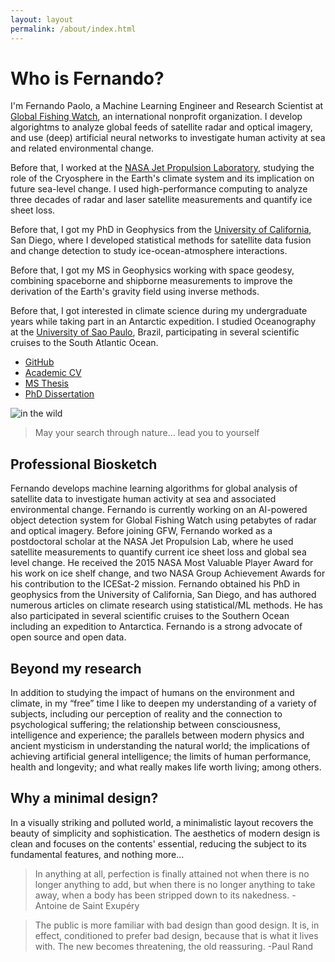 ```yaml
---
layout: layout
permalink: /about/index.html
---
```


# Who is Fernando?

I'm Fernando Paolo, a Machine Learning Engineer and Research Scientist at [Global Fishing Watch](https://globalfishingwatch.org/), an international nonprofit organization. I develop algorightms to analyze global feeds of satellite radar and optical imagery, and use (deep) artificial neural networks to investigate human activity at sea and related environmental change.

Before that, I worked at the [NASA Jet Propulsion Laboratory](https://www.jpl.nasa.gov/), studying the role of the Cryosphere in the Earth's climate system and its implication on future sea-level change. I used high-performance computing to analyze three decades of radar and laser satellite measurements and quantify ice sheet loss.

Before that, I got my PhD in Geophysics from the [University of California](https://scripps.ucsd.edu/), San Diego, where I developed statistical methods for satellite data fusion and change detection to study ice-ocean-atmosphere interactions.

Before that, I got my MS in Geophysics working with space geodesy, combining spaceborne and shipborne measurements to improve the derivation of the Earth's gravity field using inverse methods.

Before that, I got interested in climate science during my undergraduate years while taking part in an Antarctic expedition. I studied Oceanography at the [University of Sao Paulo](https://www5.usp.br/), Brazil, participating in several scientific cruises to the South Atlantic Ocean.

- [GitHub](https://github.com/fspaolo)
- [Academic CV](https://www.dropbox.com/s/in7nxestumaripg/Paolo-CV.pdf?dl=0)
- [MS Thesis](/research/ms.html)
- [PhD Dissertation](/research/phd.html)

![in the wild](/assets/img/san_bernardino.png)  

> May your search through nature... lead you to yourself

## Professional Biosketch

Fernando develops machine learning algorithms for global analysis of satellite data to investigate human activity at sea and associated environmental change. Fernando is currently working on an AI-powered object detection system for Global Fishing Watch using petabytes of radar and optical imagery. Before joining GFW, Fernando worked as a postdoctoral scholar at the NASA Jet Propulsion Lab, where he used satellite measurements to quantify current ice sheet loss and global sea level change. He received the 2015 NASA Most Valuable Player Award for his work on ice shelf change, and two NASA Group Achievement Awards for his contribution to the ICESat-2 mission. Fernando obtained his PhD in geophysics from the University of California, San Diego, and has authored numerous articles on climate research using statistical/ML methods. He has also participated in several scientific cruises to the Southern Ocean including an expedition to Antarctica. Fernando is a strong advocate of open source and open data.

## Beyond my research

In addition to studying the impact of humans on the environment and climate, in my “free” time I like to deepen my understanding of a variety of subjects, including our perception of reality and the connection to psychological suffering; the relationship between consciousness, intelligence and experience; the parallels between modern physics and ancient mysticism in understanding the natural world; the implications of achieving artificial general intelligence; the limits of human performance, health and longevity; and what really makes life worth living; among others.

## Why a minimal design?

In a visually striking and polluted world, a minimalistic layout recovers the beauty of simplicity and sophistication. The aesthetics of modern design is clean and focuses on the contents' essential, reducing the subject to its fundamental features, and nothing more...

> In anything at all, perfection is finally attained not when there is no longer anything to add, but when there is no longer anything to take away, when a body has been stripped down to its nakedness. -Antoine de Saint Exupéry

> The public is more familiar with bad design than good design. It is, in effect, conditioned to prefer bad design, because that is what it lives with. The new becomes threatening, the old reassuring.  -Paul Rand


